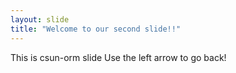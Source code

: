 ```yaml
---
layout: slide
title: "Welcome to our second slide!!"
---
```

This is csun-orm slide
Use the left arrow to go back!
